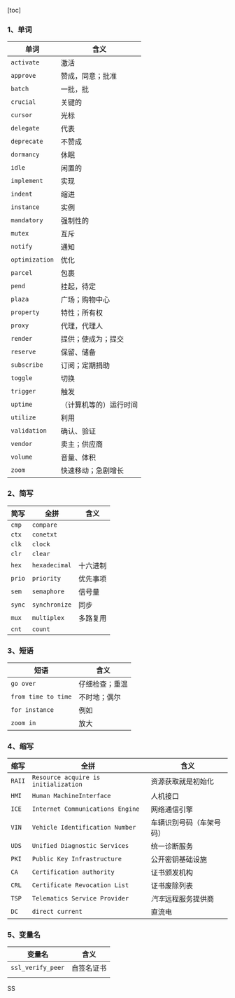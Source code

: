 [toc]

### 1、单词

|单词 |含义 |
|--- | --- |
| `activate` | 激活 |
| `approve` | 赞成，同意；批准 |
| `batch` | 一批，批 |
| `crucial` | 关键的 |
| `cursor` | 光标 |
| `delegate` | 代表 |
| `deprecate` | 不赞成 |
| `dormancy` | 休眠 |
| `idle`                | 闲置的                 |
| `implement`| 实现                      |
| `indent` | 缩进 |
| `instance` | 实例 |
| `mandatory` | 强制性的 |
| `mutex`           | 互斥                    |
| `notify` | 通知 |
| `optimization` | 优化 |
| `parcel` | 包裹 |
| `pend` | 挂起，待定        |
| `plaza` | 广场；购物中心 |
| `property`     | 特性；所有权    |
| `proxy`            | 代理，代理人   |
| `render` | 提供；使成为；提交 |
| `reserve`        | 保留、储备        |
| `subscribe` | 订阅；定期捐助 |
| `toggle` | 切换 |
| `trigger` | 触发 |
| `uptime` | （计算机等的）运行时间 |
| `utilize` | 利用 |
| `validation` | 确认、验证 |
| `vendor` | 卖主；供应商 |
| `volume` | 音量、体积 |
| `zoom` | 快速移动；急剧增长 |

### 2、简写

| 简写 | 全拼 | 含义 |
| ---- | ---- | ---- |
| `cmp` | `compare` 	   |                     |
| `ctx`    |`conetxt`    		 |                     |
| `clk`    |`clock`					|                     |
| `clr`     |`clear`				  |                     |
| `hex`   |`hexadecimal`  | 十六进制  |
| `prio`  |`priority`       	  | 优先事项  |
| `sem`  |`semaphore`     | 信号量      |
| `sync` |`synchronize`    | 同步           |
| `mux`  |`multiplex`         | 多路复用  |
| `cnt` |`count` |  |

### 3、短语

| 短语                | 含义           |
| ------------------- | -------------- |
| `go over`           | 仔细检查；重温 |
| `from time to time` | 不时地；偶尔   |
| `for instance`      | 例如           |
| `zoom in`           | 放大           |

### 4、缩写

| 缩写   | 全拼                                 | 含义                     |
| ------ | ------------------------------------ | ------------------------ |
| `RAII` | `Resource acquire is initialization` | 资源获取就是初始化       |
| `HMI`  | `Human MachineInterface`             | 人机接口                 |
| `ICE`  | `Internet Communications Engine`     | 网络通信引擎             |
| `VIN`  | `Vehicle Identification Number`      | 车辆识别号码（车架号码） |
| `UDS`  | `Unified Diagnostic Services`        | 统一诊断服务             |
| `PKI`  | `Public Key Infrastructure`          | 公开密钥基础设施         |
| `CA`   | `Certification authority`            | 证书颁发机构             |
| `CRL`  | `Certificate Revocation List`        | 证书废除列表             |
| `TSP`  | `Telematics Service Provider`        | *汽车*远程服务提供商     |
| `DC`   | `direct current`                     | 直流电                   |

### 5、变量名

| 变量名 | 含义     |
| ----------------- |  -------- |
| `ssl_verify_peer` |  自签名证书 |
|  |  |





SS